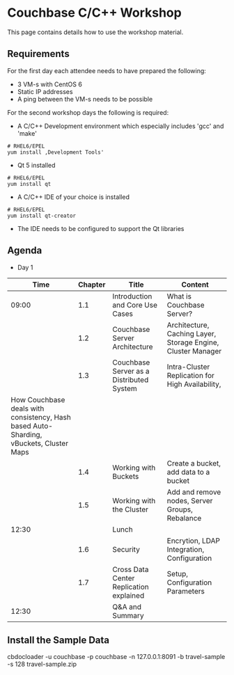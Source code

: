 # Couchbase C/C++ Workshop

This page contains details how to use the workshop material.

## Requirements

For the first day each attendee needs to have prepared the following:

* 3 VM-s with CentOS 6
* Static IP addresses
* A ping between the VM-s needs to be possible

For the second workshop days the following is required:

* A C/C++ Development environment which especially includes 'gcc' and 'make'

```
# RHEL6/EPEL
yum install ‚Development Tools'
```

* Qt 5 installed

```
# RHEL6/EPEL
yum install qt
```

* A C/C++ IDE of your choice is installed

```
# RHEL6/EPEL
yum install qt-creator
```

* The IDE needs to be configured to support the Qt libraries

## Agenda

* Day 1

| Time            | Chapter       | Title                                   | Content                       |
| --------------- | ------------- | --------------------------------------- | ----------------------------- |
| 09:00           | 1.1           | Introduction and Core Use Cases         | What is Couchbase Server?     |
|                 | 1.2           | Couchbase Server Architecture           | Architecture, Caching Layer, Storage Engine, Cluster Manager|
|                 | 1.3           | Couchbase Server as a Distributed System| Intra-Cluster Replication for High Availability, 
How Couchbase deals with consistency, Hash based Auto-Sharding, vBuckets, Cluster Maps|
|                 | 1.4           | Working with Buckets                    | Create a bucket, add data to a bucket |
|                 | 1.5           | Working with the Cluster                | Add and remove nodes, Server Groups, Rebalance|
| 12:30           |               | Lunch                                   | |
|                 | 1.6           | Security                                | Encrytion, LDAP Integration, Configuration|
|                 | 1.7           | Cross Data Center Replication explained | Setup, Configuration Parameters|
| 12:30           |               | Q&A and Summary                         | |

## Install the Sample Data

cbdocloader -u couchbase -p couchbase -n 127.0.0.1:8091 -b travel-sample -s 128 travel-sample.zip

